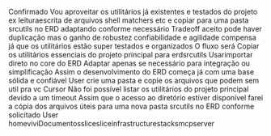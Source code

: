  Confirmado
Vou aproveitar os utilitários já existentes e testados do projeto ex leituraescrita de arquivos shell matchers etc e copiar para uma pasta srcutils no ERD adaptando conforme necessário
Tradeoff aceito pode haver duplicação mas o ganho de robustez confiabilidade e agilidade compensa já que os utilitários estão super testados e organizados
O fluxo será
 Copiar os utilitários essenciais do projeto principal para erdsrcutils
 Usarimportar direto no core do ERD
 Adaptar apenas se necessário para integração ou simplificação
Assim o desenvolvimento do ERD começa já com uma base sólida e confiável
User
crie uma pasta e copie os arquivos que podem sem util pra vc
Cursor
 Não foi possível listar os utilitários do projeto principal devido a um timeout
Assim que o acesso ao diretório estiver disponível farei a cópia dos arquivos úteis para uma nova pasta srcutils no ERD conforme solicitado
User
homeviviDocumentosslicesliceinfrastructurestacksmcpserver